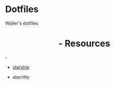 # Dotfiles
Wijiler's dotfiles
<h1 align="center"> - Resources </h1>
-

- [starship](https://starship.rs/)

- alacritty
